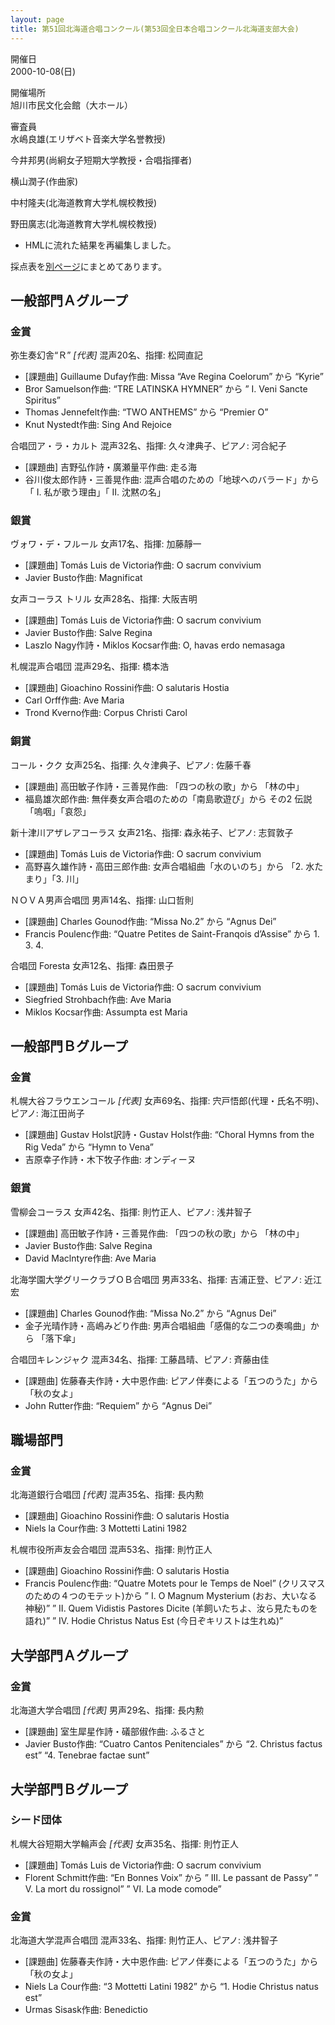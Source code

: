 ```yaml
---
layout: page
title: 第51回北海道合唱コンクール(第53回全日本合唱コンクール北海道支部大会)
---
```

開催日  
2000-10-08(日)

開催場所  
旭川市民文化会館（大ホール）

審査員  
水嶋良雄(エリザベト音楽大学名誉教授)

今井邦男(尚絅女子短期大学教授・合唱指揮者)

横山潤子(作曲家)

中村隆夫(北海道教育大学札幌校教授)

野田廣志(北海道教育大学札幌校教授)

-   HMLに流れた結果を再編集しました。

採点表を[別ページ](../hokkaido-2000-10-08-score/)にまとめてあります。

一般部門Ａグループ
------------------

### 金賞

<span class="choir-name">弥生奏幻舎“Ｒ”</span> *\[代表\]*
混声20名、指揮: 松岡直記

-   \[課題曲\] Guillaume Dufay作曲: Missa “Ave Regina Coelorum” から “Kyrie”
-   Bror Samuelson作曲: “TRE LATINSKA HYMNER” から ”
    Ⅰ. Veni Sancte Spiritus”
-   Thomas Jennefelt作曲: “TWO ANTHEMS” から “Premier O”
-   Knut Nystedt作曲: Sing And Rejoice

<span class="choir-name">合唱団ア・ラ・カルト</span>
混声32名、指揮: 久々津典子、ピアノ: 河合紀子

-   \[課題曲\] 吉野弘作詩・廣瀬量平作曲: 走る海
-   谷川俊太郎作詩・三善晃作曲: 混声合唱のための「地球へのバラード」から 「
    Ⅰ. 私が歌う理由」「
    Ⅱ. 沈黙の名」

### 銀賞

<span class="choir-name">ヴォワ・デ・フルール</span>
女声17名、指揮: 加藤靜一

-   \[課題曲\] Tomás Luis de Victoria作曲: O sacrum convivium
-   Javier Busto作曲: Magnificat

<span class="choir-name">女声コーラス トリル</span>
女声28名、指揮: 大阪吉明

-   \[課題曲\] Tomás Luis de Victoria作曲: O sacrum convivium
-   Javier Busto作曲: Salve Regina
-   Laszlo Nagy作詩・Miklos Kocsar作曲: O, havas erdo nemasaga

<span class="choir-name">札幌混声合唱団</span>
混声29名、指揮: 橋本浩

-   \[課題曲\] Gioachino Rossini作曲: O salutaris Hostia
-   Carl Orff作曲: Ave Maria
-   Trond Kverno作曲: Corpus Christi Carol

### 銅賞

<span class="choir-name">コール・クク</span>
女声25名、指揮: 久々津典子、ピアノ: 佐藤千春

-   \[課題曲\] 高田敏子作詩・三善晃作曲: 「四つの秋の歌」から 「林の中」
-   福島雄次郎作曲: 無伴奏女声合唱のための「南島歌遊び」から その2 伝説「嗚咽」「哀怨」

<span class="choir-name">新十津川アザレアコーラス</span>
女声21名、指揮: 森永祐子、ピアノ: 志賀敦子

-   \[課題曲\] Tomás Luis de Victoria作曲: O sacrum convivium
-   高野喜久雄作詩・高田三郎作曲: 女声合唱組曲「水のいのち」から 「2. 水たまり」「3. 川」

<span class="choir-name">ＮＯＶＡ男声合唱団</span>
男声14名、指揮: 山口哲則

-   \[課題曲\] Charles Gounod作曲: “Missa No.2” から “Agnus Dei”
-   Francis Poulenc作曲: “Quatre Petites de Saint-Franqois d’Assise” から 1. 3. 4.

<span class="choir-name">合唱団 Foresta</span>
女声12名、指揮: 森田景子

-   \[課題曲\] Tomás Luis de Victoria作曲: O sacrum convivium
-   Siegfried Strohbach作曲: Ave Maria
-   Miklos Kocsar作曲: Assumpta est Maria

一般部門Ｂグループ
------------------

### 金賞

<span class="choir-name">札幌大谷フラウエンコール</span> *\[代表\]*
女声69名、指揮: 宍戸悟郎(代理・氏名不明)、ピアノ: 海江田尚子

-   \[課題曲\] Gustav Holst訳詩・Gustav Holst作曲: “Choral Hymns from the Rig Veda” から “Hymn to Vena”
-   吉原幸子作詩・木下牧子作曲: オンディーヌ

### 銀賞

<span class="choir-name">雪柳会コーラス</span>
女声42名、指揮: 則竹正人、ピアノ: 浅井智子

-   \[課題曲\] 高田敏子作詩・三善晃作曲: 「四つの秋の歌」から 「林の中」
-   Javier Busto作曲: Salve Regina
-   David Maclntyre作曲: Ave Maria

<span class="choir-name">北海学園大学グリークラブＯＢ合唱団</span>
男声33名、指揮: 吉浦正登、ピアノ: 近江宏

-   \[課題曲\] Charles Gounod作曲: “Missa No.2” から “Agnus Dei”
-   金子光晴作詩・高嶋みどり作曲: 男声合唱組曲「感傷的な二つの奏鳴曲」から 「落下傘」

<span class="choir-name">合唱団キレンジャク</span>
混声34名、指揮: 工藤昌晴、ピアノ: 斉藤由佳

-   \[課題曲\] 佐藤春夫作詩・大中恩作曲: ピアノ伴奏による「五つのうた」から 「秋の女よ」
-   John Rutter作曲: “Requiem” から “Agnus Dei”

職場部門
--------

### 金賞

<span class="choir-name">北海道銀行合唱団</span> *\[代表\]*
混声35名、指揮: 長内勲

-   \[課題曲\] Gioachino Rossini作曲: O salutaris Hostia
-   Niels la Cour作曲: 3 Mottetti Latini 1982

<span class="choir-name">札幌市役所声友会合唱団</span>
混声53名、指揮: 則竹正人

-   \[課題曲\] Gioachino Rossini作曲: O salutaris Hostia
-   Francis Poulenc作曲: “Quatre Motets pour le Temps de Noel” (クリスマスのための４つのモテット)から ”
    Ⅰ. O Magnum Mysterium (おお、大いなる神秘)” ”
    Ⅱ. Quem Vidistis Pastores Dicite (羊飼いたちよ、汝ら見たものを語れ)” ”
    Ⅳ. Hodie Christus Natus Est (今日ぞキリストは生れぬ)”

大学部門Ａグループ
------------------

### 金賞

<span class="choir-name">北海道大学合唱団</span> *\[代表\]*
男声29名、指揮: 長内勲

-   \[課題曲\] 室生犀星作詩・礒部俶作曲: ふるさと
-   Javier Busto作曲: “Cuatro Cantos Penitenciales” から “2. Christus factus est” “4. Tenebrae factae sunt”

大学部門Ｂグループ
------------------

### シード団体

<span class="choir-name">札幌大谷短期大学輪声会</span> *\[代表\]*
女声35名、指揮: 則竹正人

-   \[課題曲\] Tomás Luis de Victoria作曲: O sacrum convivium
-   Florent Schmitt作曲: “En Bonnes Voix” から ”
    Ⅲ. Le passant de Passy” ”
    Ⅴ. La mort du rossignol” ”
    Ⅵ. La mode comode”

### 金賞

<span class="choir-name">北海道大学混声合唱団</span>
混声33名、指揮: 則竹正人、ピアノ: 浅井智子

-   \[課題曲\] 佐藤春夫作詩・大中恩作曲: ピアノ伴奏による「五つのうた」から 「秋の女よ」
-   Niels La Cour作曲: “3 Mottetti Latini 1982” から “1. Hodie Christus natus est”
-   Urmas Sisask作曲: Benedictio
